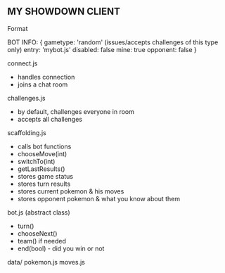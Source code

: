## MY SHOWDOWN CLIENT

Format

BOT INFO:
{
  gametype: 'random' (issues/accepts challenges of this type only)
  entry: 'mybot.js'
  disabled: false
  mine: true
  opponent: false
}

connect.js
- handles connection
- joins a chat room

challenges.js
- by default, challenges everyone in room
- accepts all challenges

scaffolding.js
- calls bot functions
- chooseMove(int)
- switchTo(int)
- getLastResults()
- stores game status
- stores turn results
- stores current pokemon & his moves
- stores opponent pokemon & what you know about them

bot.js (abstract class)
- turn()
- chooseNext()
- team() if needed
- end(bool) - did you win or not

data/
pokemon.js
moves.js

